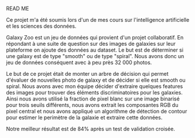 READ ME

Ce projet m'a été soumis lors d'un de mes cours sur l'intelligence artificielle et les sciences des données.

Galaxy Zoo est un jeu de données qui provient d'un projet collaboratif. En répondant à une suite de question sur des images
de galaxies sur leur plateforme on ajoute des données au dataset. Le but est de déterminer si une galaxy est de type 
"smooth" ou de type "spiral". Nous avons donc un jeu de données conséquent avec à peu près 32 000 photos.

Le but de ce projet était de monter un arbre de décision qui permet d'évaluer de nouvelles photo de galaxy et de décider si
elle est smooth ou spiral. Nous avons avec mon équipe décider d'extraire quelques features des images pour trouver des 
éléments discriminatoires pour les galaxies. Ainsi nous avons utilisé la fraction de pixel blanc sur une image binarisé 
pour trois seuils différents, nous avons extrait les composantes RGB du pixel central et nous avons appliqué un algorithme
de détection de contour pour estimer le perimètre de la galaxie et extraire cette données.

Notre meilleur résultat est de 84% après un test de validation croisée.